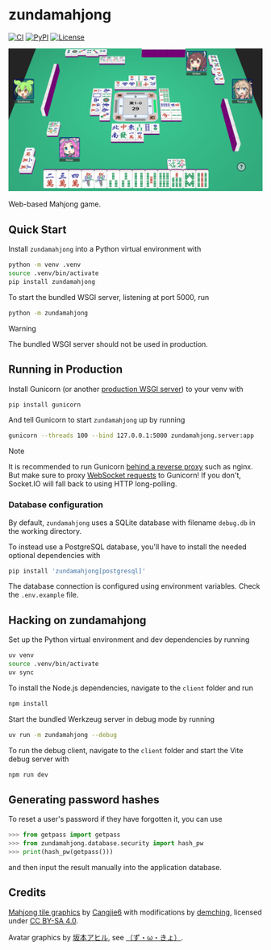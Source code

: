 # zundamahjong

[![CI](https://img.shields.io/github/actions/workflow/status/faraplay/zundamahjong/build.yml?branch=main&logo=github&label=CI)](https://github.com/faraplay/zundamahjong/actions/workflows/build.yml)
[![PyPI](https://img.shields.io/pypi/v/zundamahjong)](https://pypi.org/project/zundamahjong)
[![License](https://img.shields.io/github/license/faraplay/zundamahjong.svg)](https://github.com/faraplay/zundamahjong/blob/main/LICENSE)

![zundamahjong game screenshot](https://raw.githubusercontent.com/faraplay/zundamahjong/refs/heads/main/screenshot.jpg)

Web-based Mahjong game.

## Quick Start

Install `zundamahjong` into a Python virtual environment with

```sh
python -m venv .venv
source .venv/bin/activate
pip install zundamahjong
```

To start the bundled WSGI server, listening at port 5000, run

```sh
python -m zundamahjong
```

> [!WARNING]
> The bundled WSGI server should not be used in production.

## Running in Production

Install Gunicorn (or another [production WSGI server](https://flask.palletsprojects.com/en/stable/deploying/)) to your venv with

```sh
pip install gunicorn
```

And tell Gunicorn to start `zundamahjong` up by running

```sh
gunicorn --threads 100 --bind 127.0.0.1:5000 zundamahjong.server:app
```

> [!NOTE]
> It is recommended to run Gunicorn [behind a reverse proxy](https://docs.gunicorn.org/en/stable/deploy.html) such as nginx.
> But make sure to proxy [WebSocket requests](https://nginx.org/en/docs/http/websocket.html) to Gunicorn!
> If you don't, Socket.IO will fall back to using HTTP long-polling.

### Database configuration

By default, `zundamahjong` uses a SQLite database with filename `debug.db` in the working directory.

To instead use a PostgreSQL database, you'll have to install the needed optional dependencies with

```sh
pip install 'zundamahjong[postgresql]'
```

The database connection is configured using environment variables. Check the `.env.example` file.

## Hacking on zundamahjong

Set up the Python virtual environment and dev dependencies by running

```sh
uv venv
source .venv/bin/activate
uv sync
```

To install the Node.js dependencies, navigate to the `client` folder and run

```sh
npm install
```

Start the bundled Werkzeug server in debug mode by running

```sh
uv run -m zundamahjong --debug
```

To run the debug client, navigate to the `client` folder and start the Vite debug server with

```sh
npm run dev
```

## Generating password hashes

To reset a user's password if they have forgotten it, you can use

```python
>>> from getpass import getpass
>>> from zundamahjong.database.security import hash_pw
>>> print(hash_pw(getpass()))
```

and then input the result manually into the application database.

## Credits

[Mahjong tile graphics](https://demching.itch.io/mahjong)
by [Cangjie6](https://commons.wikimedia.org/wiki/User:Cangjie6)
with modifications by [demching](https://itch.io/profile/demching),
licensed under [CC BY-SA 4.0](https://creativecommons.org/licenses/by-sa/4.0/).

Avatar graphics by [坂本アヒル](https://www.pixiv.net/en/users/12147115),
see [（ず・ω・きょ）](https://zunko.jp/guideline.html).
